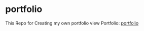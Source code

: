 # portfolio
This Repo for Creating my own portfolio
view Portfolio: [portfolio](https://dineshx.netlify.app/)

